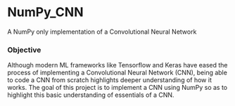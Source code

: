 # NumPy_CNN
A NumPy only implementation of a Convolutional Neural Network

### Objective 
Although modern ML frameworks like Tensorflow and Keras have eased the process of implementing a Convolutional Neural Network (CNN), being able to code a CNN from scratch highlights deeper understanding of how it works. The goal of this project is to implement a CNN using NumPy so as to highlight this basic understanding of essentials of a CNN. 
